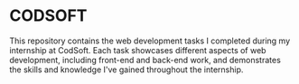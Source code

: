 # CODSOFT
This repository contains the web development tasks I completed during my internship at CodSoft. Each task showcases different aspects of web development, including front-end and back-end work, and demonstrates the skills and knowledge I've gained throughout the internship.
